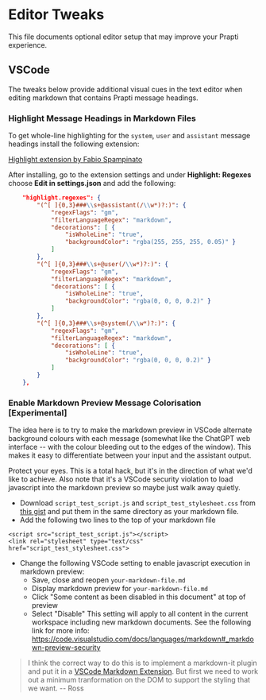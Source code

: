 # Editor Tweaks

This file documents optional editor setup that may improve your Prapti experience.

## VSCode

The tweaks below provide additional visual cues in the text editor when editing markdown that contains Prapti message headings.

### Highlight Message Headings in Markdown Files

To get whole-line highlighting for the `system`, `user` and `assistant` message headings install the following extension:

[Highlight extension by Fabio Spampinato](vscode:extension/fabiospampinato.vscode-highlight)

After installing, go to the extension settings and under **Highlight: Regexes** choose **Edit in settings.json** and add the following:

```json
    "highlight.regexes": {
        "(^[ ]{0,3}###\\s+@assistant(/\\w*)?:)": {
            "regexFlags": "gm",
            "filterLanguageRegex": "markdown",
            "decorations": [ {
                "isWholeLine": "true",
                "backgroundColor": "rgba(255, 255, 255, 0.05)" }
            ]
        },
        "(^[ ]{0,3}###\\s+@user(/\\w*)?:)": {
            "regexFlags": "gm",
            "filterLanguageRegex": "markdown",
            "decorations": [ {
                "isWholeLine": "true",
                "backgroundColor": "rgba(0, 0, 0, 0.2)" }
            ]
        },
        "(^[ ]{0,3}###\\s+@system(/\\w*)?:)": {
            "regexFlags": "gm",
            "filterLanguageRegex": "markdown",
            "decorations": [ {
                "isWholeLine": "true",
                "backgroundColor": "rgba(0, 0, 0, 0.2)" }
            ]
        }
    },
```

### Enable Markdown Preview Message Colorisation [Experimental]

The idea here is to try to make the markdown preview in VSCode alternate background colours with each message (somewhat like the ChatGPT web interface -- with the colour bleeding out to the edges of the window). This makes it easy to differentiate between your input and the assistant output.

Protect your eyes. This is a total hack, but it's in the direction of what we'd like to achieve. Also note that it's a VSCode security violation to load javascript into the markdown preview so maybe just walk away quietly.

- Download `script_test_script.js` and `script_test_stylesheet.css` from [this gist](https://gist.github.com/RossBencina/c922ecc9b7f798a403dca444d76809ee) and put them in the same directory as your markdown file.
- Add the following two lines to the top of your markdown file
```
<script src="script_test_script.js"></script>
<link rel="stylesheet" type="text/css" href="script_test_stylesheet.css">
```
- Change the following VSCode setting to enable javascript execution in markdown preview:
    - Save, close and reopen `your-markdown-file.md`
    - Display markdown preview for `your-markdown-file.md`
    - Click "Some content as been disabled in this document" at top of preview
    - Select "Disable"
This setting will apply to all content in the current workspace including new markdown documents. See the following link for more info:
https://code.visualstudio.com/docs/languages/markdown#_markdown-preview-security

> I think the correct way to do this is to implement a markdown-it plugin and put it in a [VSCode Markdown Extension](https://code.visualstudio.com/api/extension-guides/markdown-extension). But first we need to work out a minimum tranformation on the DOM to support the styling that we want. -- Ross